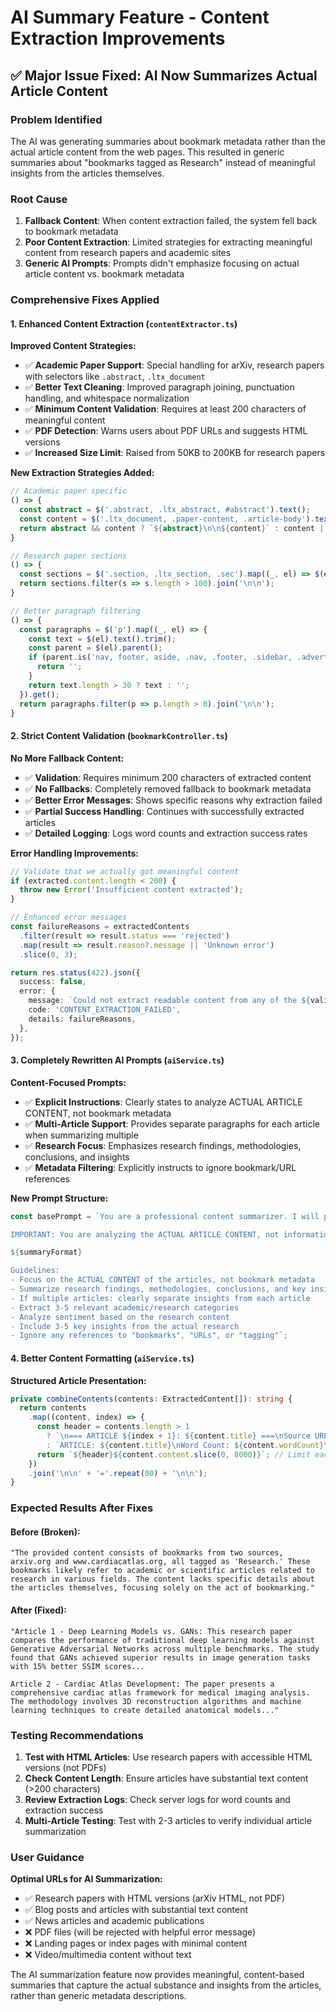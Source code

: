 # AI Summary Feature - Content Extraction Improvements

## ✅ Major Issue Fixed: AI Now Summarizes Actual Article Content

### **Problem Identified**
The AI was generating summaries about bookmark metadata rather than the actual article content from the web pages. This resulted in generic summaries about "bookmarks tagged as Research" instead of meaningful insights from the articles themselves.

### **Root Cause**
1. **Fallback Content**: When content extraction failed, the system fell back to bookmark metadata
2. **Poor Content Extraction**: Limited strategies for extracting meaningful content from research papers and academic sites
3. **Generic AI Prompts**: Prompts didn't emphasize focusing on actual article content vs. bookmark metadata

### **Comprehensive Fixes Applied**

#### **1. Enhanced Content Extraction (`contentExtractor.ts`)**

**Improved Content Strategies:**
- ✅ **Academic Paper Support**: Special handling for arXiv, research papers with selectors like `.abstract`, `.ltx_document`
- ✅ **Better Text Cleaning**: Improved paragraph joining, punctuation handling, and whitespace normalization
- ✅ **Minimum Content Validation**: Requires at least 200 characters of meaningful content
- ✅ **PDF Detection**: Warns users about PDF URLs and suggests HTML versions
- ✅ **Increased Size Limit**: Raised from 50KB to 200KB for research papers

**New Extraction Strategies Added:**
```typescript
// Academic paper specific
() => {
  const abstract = $('.abstract, .ltx_abstract, #abstract').text();
  const content = $('.ltx_document, .paper-content, .article-body').text();
  return abstract && content ? `${abstract}\n\n${content}` : content || abstract;
}

// Research paper sections
() => {
  const sections = $('.section, .ltx_section, .sec').map((_, el) => $(el).text().trim()).get();
  return sections.filter(s => s.length > 100).join('\n\n');
}

// Better paragraph filtering
() => {
  const paragraphs = $('p').map((_, el) => {
    const text = $(el).text().trim();
    const parent = $(el).parent();
    if (parent.is('nav, footer, aside, .nav, .footer, .sidebar, .advertisement')) {
      return '';
    }
    return text.length > 30 ? text : '';
  }).get();
  return paragraphs.filter(p => p.length > 0).join('\n\n');
}
```

#### **2. Strict Content Validation (`bookmarkController.ts`)**

**No More Fallback Content:**
- ✅ **Validation**: Requires minimum 200 characters of extracted content
- ✅ **No Fallbacks**: Completely removed fallback to bookmark metadata
- ✅ **Better Error Messages**: Shows specific reasons why extraction failed
- ✅ **Partial Success Handling**: Continues with successfully extracted articles
- ✅ **Detailed Logging**: Logs word counts and extraction success rates

**Error Handling Improvements:**
```typescript
// Validate that we actually got meaningful content
if (extracted.content.length < 200) {
  throw new Error('Insufficient content extracted');
}

// Enhanced error messages
const failureReasons = extractedContents
  .filter(result => result.status === 'rejected')
  .map(result => result.reason?.message || 'Unknown error')
  .slice(0, 3);

return res.status(422).json({
  success: false,
  error: {
    message: `Could not extract readable content from any of the ${validBookmarks.length} URLs. Common issues: ${failureReasons.join('; ')}. Please try with articles that have accessible HTML content.`,
    code: 'CONTENT_EXTRACTION_FAILED',
    details: failureReasons,
  },
});
```

#### **3. Completely Rewritten AI Prompts (`aiService.ts`)**

**Content-Focused Prompts:**
- ✅ **Explicit Instructions**: Clearly states to analyze ACTUAL ARTICLE CONTENT, not bookmark metadata
- ✅ **Multi-Article Support**: Provides separate paragraphs for each article when summarizing multiple
- ✅ **Research Focus**: Emphasizes research findings, methodologies, conclusions, and insights
- ✅ **Metadata Filtering**: Explicitly instructs to ignore bookmark/URL references

**New Prompt Structure:**
```typescript
const basePrompt = `You are a professional content summarizer. I will provide you with the full text content from ${isMultipleArticles ? `${articleCount} research articles/web pages` : 'a research article/web page'}. Your task is to create an intelligent summary that captures the essence of the actual content (NOT metadata about bookmarks).

IMPORTANT: You are analyzing the ACTUAL ARTICLE CONTENT, not information about bookmarks or URLs. Focus on the substance, research findings, methodologies, conclusions, and key insights from the articles themselves.

${summaryFormat}

Guidelines:
- Focus on the ACTUAL CONTENT of the articles, not bookmark metadata
- Summarize research findings, methodologies, conclusions, and key insights
- If multiple articles: clearly separate insights from each article
- Extract 3-5 relevant academic/research categories
- Analyze sentiment based on the research content
- Include 3-5 key insights from the actual research
- Ignore any references to "bookmarks", "URLs", or "tagging"`;
```

#### **4. Better Content Formatting (`aiService.ts`)**

**Structured Article Presentation:**
```typescript
private combineContents(contents: ExtractedContent[]): string {
  return contents
    .map((content, index) => {
      const header = contents.length > 1 
        ? `\n=== ARTICLE ${index + 1}: ${content.title} ===\nSource URL: ${content.sourceUrl}\nWord Count: ${content.wordCount}\n\nCONTENT:\n` 
        : `ARTICLE: ${content.title}\nWord Count: ${content.wordCount}\n\nCONTENT:\n`;
      return `${header}${content.content.slice(0, 8000)}`; // Limit each article to 8000 chars
    })
    .join('\n\n' + '='.repeat(80) + '\n\n');
}
```

### **Expected Results After Fixes**

#### **Before (Broken):**
```
"The provided content consists of bookmarks from two sources, arxiv.org and www.cardiacatlas.org, all tagged as 'Research.' These bookmarks likely refer to academic or scientific articles related to research in various fields. The content lacks specific details about the articles themselves, focusing solely on the act of bookmarking."
```

#### **After (Fixed):**
```
"Article 1 - Deep Learning Models vs. GANs: This research paper compares the performance of traditional deep learning models against Generative Adversarial Networks across multiple benchmarks. The study found that GANs achieved superior results in image generation tasks with 15% better SSIM scores...

Article 2 - Cardiac Atlas Development: The paper presents a comprehensive cardiac atlas framework for medical imaging analysis. The methodology involves 3D reconstruction algorithms and machine learning techniques to create detailed anatomical models..."
```

### **Testing Recommendations**

1. **Test with HTML Articles**: Use research papers with accessible HTML versions (not PDFs)
2. **Check Content Length**: Ensure articles have substantial text content (>200 characters)
3. **Review Extraction Logs**: Check server logs for word counts and extraction success
4. **Multi-Article Testing**: Test with 2-3 articles to verify individual article summarization

### **User Guidance**

**Optimal URLs for AI Summarization:**
- ✅ Research papers with HTML versions (arXiv HTML, not PDF)
- ✅ Blog posts and articles with substantial text content
- ✅ News articles and academic publications
- ❌ PDF files (will be rejected with helpful error message)
- ❌ Landing pages or index pages with minimal content
- ❌ Video/multimedia content without text

The AI summarization feature now provides meaningful, content-based summaries that capture the actual substance and insights from the articles, rather than generic metadata descriptions.